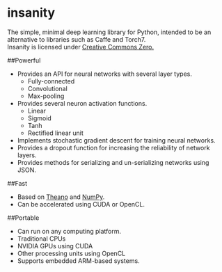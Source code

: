 # insanity
The simple, minimal deep learning library for Python, intended to be an alternative to libraries such as Caffe and Torch7.  
Insanity is licensed under [Creative Commons Zero.](https://creativecommons.org/publicdomain/zero/1.0/)
<br>

##Powerful
* Provides an API for neural networks with several layer types.
  * Fully-connected
  * Convolutional
  * Max-pooling
* Provides several neuron activation functions.
  * Linear
  * Sigmoid
  * Tanh
  * Rectified linear unit
* Implements stochastic gradient descent for training neural networks.
* Provides a dropout function for increasing the reliability of network layers.
* Provides methods for serializing and un-serializing networks using JSON.

##Fast
* Based on [Theano](http://deeplearning.net/software/theano/) and [NumPy](http://www.numpy.org/).
* Can be accelerated using CUDA or OpenCL.

##Portable
* Can run on any computing platform.
 * Traditional CPUs
 * NVIDIA GPUs using CUDA
 * Other processing units using OpenCL
* Supports embedded ARM-based systems.  
